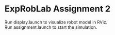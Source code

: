 # ExpRobLab Assignment 2

Run display.launch to visualize robot model in RViz.  
Run assignment.launch to start the simulation.
